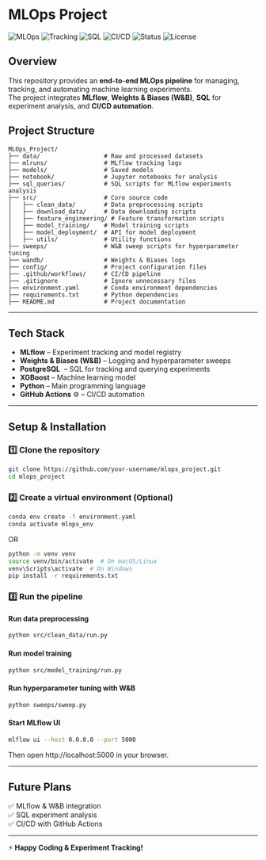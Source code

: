 #  MLOps Project
![MLOps](https://img.shields.io/badge/MLOps-Automation-blue) 
![Tracking](https://img.shields.io/badge/Tracking-MLflow%20%7C%20W%26B-orange) 
![SQL](https://img.shields.io/badge/Database-PostgreSQL-blue) 
![CI/CD](https://img.shields.io/badge/CI/CD-GitHub%20Actions-green) 
![Status](https://img.shields.io/badge/Status-Active-brightgreen) 
![License](https://img.shields.io/badge/License-MIT-lightgrey)  

##  Overview

This repository provides an **end-to-end MLOps pipeline** for managing, tracking, and automating machine learning experiments.  
The project integrates **MLflow**, **Weights & Biases (W&B)**, **SQL** for experiment analysis, and **CI/CD automation**.

##  Project Structure

```
MLOps_Project/
├── data/                  # Raw and processed datasets
├── mlruns/                # MLflow tracking logs
├── models/                # Saved models
├── notebook/              # Jupyter notebooks for analysis
├── sql_queries/           # SQL scripts for MLflow experiments analysis
├── src/                   # Core source code
│   ├── clean_data/        # Data preprocessing scripts
│   ├── download_data/     # Data downloading scripts
│   ├── feature_engineering/ # Feature transformation scripts
│   ├── model_training/    # Model training scripts
│   ├── model_deployment/  # API for model deployment
│   ├── utils/             # Utility functions
├── sweeps/                # W&B sweep scripts for hyperparameter tuning
├── wandb/                 # Weights & Biases logs
├── config/                # Project configuration files
├── .github/workflows/     # CI/CD pipeline
├── .gitignore             # Ignore unnecessary files
├── environment.yaml       # Conda environment dependencies
├── requirements.txt       # Python dependencies
├── README.md              # Project documentation
```

---

##  Tech Stack  

- **MLflow**  – Experiment tracking and model registry  
- **Weights & Biases (W&B)**  – Logging and hyperparameter sweeps  
- **PostgreSQL** ️ – SQL for tracking and querying experiments  
- **XGBoost**  – Machine learning model  
- **Python**  – Main programming language  
- **GitHub Actions** ⚙️ – CI/CD automation  

---

##  Setup & Installation  

### 1️⃣ Clone the repository  

```bash
git clone https://github.com/your-username/mlops_project.git
cd mlops_project
```

### 2️⃣ Create a virtual environment (Optional)  

```bash
conda env create -f environment.yaml
conda activate mlops_env
```

OR

```bash
python -m venv venv
source venv/bin/activate  # On macOS/Linux
venv\Scripts\activate  # On Windows
pip install -r requirements.txt
```

### 3️⃣ Run the pipeline  

#### Run data preprocessing  
```bash
python src/clean_data/run.py
```

#### Run model training  
```bash
python src/model_training/run.py
```

#### Run hyperparameter tuning with W&B  
```bash
python sweeps/sweep.py
```

#### Start MLflow UI  
```bash
mlflow ui --host 0.0.0.0 --port 5000
```
Then open http://localhost:5000 in your browser.

---

##  Future Plans

✅ MLflow & W&B integration  
✅ SQL experiment analysis  
✅ CI/CD with GitHub Actions  
 

---

⚡ **Happy Coding & Experiment Tracking!** 
